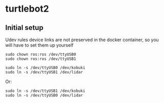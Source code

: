 # turtlebot2

## Initial setup

Udev rules device links are not preserved in the docker container, so you will have to set them up yourself

    sudo chown ros:ros /dev/ttyUSB0
    sudo chown ros:ros /dev/ttyUSB1

    sudo ln -s /dev/ttyUSB0 /dev/kobuki
    sudo ln -s /dev/ttyUSB1 /dev/lidar

Or:

    sudo ln -s /dev/ttyUSB1 /dev/kobuki
    sudo ln -s /dev/ttyUSB0 /dev/lidar